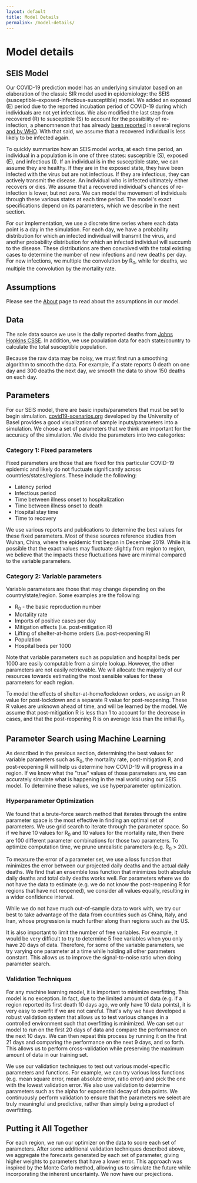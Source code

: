 ```yaml
---
layout: default
title: Model Details
permalink: /model-details/
---
```


# Model details

## SEIS Model

Our COVID-19 prediction model has an underlying simulator based on an elaboration of the classic SIR model used in epidemiology: the SEIS (susceptible-exposed-infectious-susceptible) model. We added an exposed (E) period due to the reported incubation period of COVID-19 during which individuals are not yet infectious. We also modified the last step from recovered (R) to susceptible (S) to account for the possibility of re-infection, a phenomnenon that has already [been reported](https://www.cnn.com/2020/04/17/health/south-korea-coronavirus-retesting-positive-intl-hnk/index.html) in several regions [and by WHO](https://news.sky.com/story/coronavirus-no-evidence-that-covid-19-survivors-have-immunity-who-warns-11975011). With that said, we assume that a recovered individual is less likely to be infected again.

To quickly summarize how an SEIS model works, at each time period, an individual in a population is in one of three states: susceptible (S), exposed (E), and infectious (I). If an individual is in the susceptible state, we can assume they are healthy. If they are in the exposed state, they have been infected with the virus but are not infectious. If they are infectious, they can actively transmit the disease. An individual who is infected ultimately either recovers or dies. We assume that a recovered individual's chances of re-infection is lower, but not zero. We can model the movement of individuals through these various states at each time period. The model's exact specifications depend on its parameters, which we describe in the next section.

For our implementation, we use a discrete time series where each data point is a day in the simulation. For each day, we have a probability distribution for which an infected individual will transmit the virus, and another probability distribution for which an infected individual will succumb to the disease. These distributions are then convolved with the total existing cases to determine the number of new infections and new deaths per day. For new infections, we multiple the convolution by R<sub>0</sub>, while for deaths, we multiple the convolution by the mortality rate.

## Assumptions

Please see the [About](/about#assumptions) page to read about the assumptions in our model.

## Data

The sole data source we use is the daily reported deaths from [Johns Hopkins CSSE](https://github.com/CSSEGISandData/COVID-19/tree/master/csse_covid_19_data/csse_covid_19_daily_reports). In addition, we use population data for each state/country to calculate the total susceptible population.

Because the raw data may be noisy, we must first run a smoothing algorithm to smooth the data. For example, if a state reports 0 death on one day and 300 deaths the next day, we smooth the data to show 150 deaths on each day.

## Parameters

For our SEIS model, there are basic inputs/parameters that must be set to begin simulation. [covid19-scenarios.org](https://covid19-scenarios.org/) developed by the University of Basel provides a good visualization of sample inputs/parameters into a simulation. We chose a set of parameters that we think are important for the accuracy of the simulation. We divide the parameters into two categories:

### Category 1: Fixed parameters

Fixed parameters are those that are fixed for this particular COVID-19 epidemic and likely do not fluctuate significantly across countries/states/regions. These include the following:
- Latency period
- Infectious period
- Time between illness onset to hospitalization
- Time between illness onset to death
- Hospital stay time
- Time to recovery

We use various reports and publications to determine the best values for these fixed parameters. Most of these sources reference studies from Wuhan, China, where the epidemic first began in December 2019. While it is possible that the exact values may fluctuate slightly from region to region, we believe that the impacts these fluctuations have are minimal compared to the variable parameters.

### Category 2: Variable parameters

Variable parameters are those that may change depending on the country/state/region. Some examples are the following:
- R<sub>0</sub> - the basic reproduction number
- Mortality rate
- Imports of positive cases per day
- Mitigation effects (i.e. post-mitigation R)
- Lifting of shelter-at-home orders (i.e. post-reopening R)
- Population
- Hospital beds per 1000

Note that variable parameters such as population and hospital beds per 1000 are easily computable from a simple lookup. However, the other parameters are not easily retrievable. We will allocate the majority of our resources towards estimating the most sensible values for these parameters for each region.

To model the effects of shelter-at-home/lockdown orders, we assign an R value for post-lockdown and a separate R value for post-reopening. These R values are unknown ahead of time, and will be learned by the model. We assume that post-mitigation R is less than 1 to account for the decrease in cases, and that the post-reopening R is on average less than the initial R<sub>0</sub>.

## Parameter Search using Machine Learning

As described in the previous section, determining the best values for variable parameters such as R<sub>0</sub>, the mortality rate, post-mitigation R, and post-reopening R will help us determine how COVID-19 will progress in a region. If we know what the "true" values of those parameters are, we can accurately simulate what is happening in the real world using our SEIS model. To determine these values, we use hyperparameter optimization.

### Hyperparameter Optimization

We found that a brute-force search method that iterates through the entire parameter space is the most effective in finding an optimal set of parameters. We use grid search to iterate through the parameter space. So if we have 10 values for R<sub>0</sub> and 10 values for the mortality rate, then there are 100 different parameter combinations for those two parameters. To optimize computation time, we prune unrealistic parameters (e.g. R<sub>0</sub> > 20).

To measure the error of a parameter set, we use a loss function that minimizes the error between our projected daily deaths and the actual daily deaths. We find that an ensemble loss function that minimizes both absolute daily deaths and total daily deaths works well. For parameters where we do not have the data to estimate (e.g. we do not know the post-reopening R for regions that have not reopened), we consider all values equally, resulting in a wider confidence interval.

While we do not have much out-of-sample data to work with, we try our best to take advantage of the data from countries such as China, Italy, and Iran, whose progression is much further along than regions such as the US.

It is also important to limit the number of free variables. For example, it would be very difficult to try to determine 5 free variables when you only have 20 days of data. Therefore, for some of the variable parameters, we try varying one parameter at a time while holding all other parameters constant. This allows us to improve the signal-to-noise ratio when doing parameter search. 

### Validation Techniques

For any machine learning model, it is important to minimize overfitting. This model is no exception. In fact, due to the limited amount of data (e.g. if a region reported its first death 10 days ago, we only have 10 data points), it is very easy to overfit if we are not careful. That's why we have developed a robust validation system that allows us to test various changes in a controlled environment such that overfitting is minimized. We can set our model to run on the first 20 days of data and compare the performance on the next 10 days. We can then repeat this process by running it on the first 21 days and comparing the performance on the next 9 days, and so forth. This allows us to perform cross-validation while preserving the maximum amount of data in our training set.

We use our validation techniques to test out various model-specific parameters and functions. For example, we can try various loss functions (e.g. mean square error, mean absolute error, ratio error) and pick the one with the lowest validation error. We also use validation to determine parameters such as the alpha for exponential decay of data points. We continuously perform validation to ensure that the parameters we select are truly meaningful and predictive, rather than simply being a product of overfitting.

## Putting it All Together

For each region, we run our optimizer on the data to score each set of parameters. After some additional validation techniques described above, we aggregate the forecasts generated by each set of parameter, giving higher weights to parameters that have a lower error. This approach was inspired by the Monte Carlo method, allowing us to simulate the future while incorporating the inherent uncertainty. We now have our projections.
